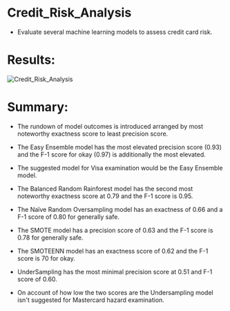 # Credit_Risk_Analysis
- Evaluate several machine learning models to assess credit card risk.

# Results:
![Credit_Risk_Analysis](Capture1.png.svg.png)



# Summary:

- The rundown of model outcomes is introduced arranged by most noteworthy exactness score to least precision score. 

- The Easy Ensemble model has the most elevated precision score (0.93) and the F-1 score for okay (0.97) is additionally the most elevated. 

- The suggested model for Visa examination would be the Easy Ensemble model. 

- The Balanced Random Rainforest model has the second most noteworthy exactness score at 0.79 and the F-1 score is 0.95. 

- The Naïve Random Oversampling model has an exactness of 0.66 and a F-1 score of 0.80 for generally safe. 

- The SMOTE model has a precision score of 0.63 and the F-1 score is 0.78 for generally safe. 

- The SMOTEENN model has an exactness score of 0.62 and the F-1 score is 70 for okay. 

- UnderSampling has the most minimal precision score at 0.51 and F-1 score of 0.60. 

- On account of how low the two scores are the Undersampling model isn't suggested for Mastercard hazard examination.
